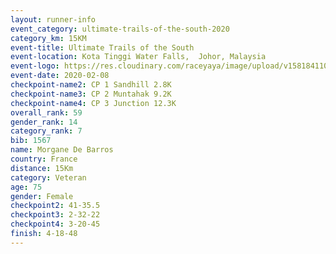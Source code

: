 ```yaml
--- 
layout: runner-info 
event_category: ultimate-trails-of-the-south-2020 
category_km: 15KM 
event-title: Ultimate Trails of the South 
event-location: Kota Tinggi Water Falls,  Johor, Malaysia 
event-logo: https://res.cloudinary.com/raceyaya/image/upload/v1581841103/logo/2020/ultimate-trails-2020_i93dfj.jpg 
event-date: 2020-02-08 
checkpoint-name2: CP 1 Sandhill 2.8K 
checkpoint-name3: CP 2 Muntahak 9.2K 
checkpoint-name4: CP 3 Junction 12.3K 
overall_rank: 59
gender_rank: 14
category_rank: 7
bib: 1567
name: Morgane De Barros
country: France
distance: 15Km
category: Veteran
age: 75
gender: Female
checkpoint2: 41-35.5
checkpoint3: 2-32-22
checkpoint4: 3-20-45
finish: 4-18-48
--- 
```

